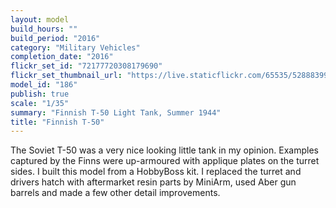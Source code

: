 ```yaml
---
layout: model
build_hours: ""
build_period: "2016"
category: "Military Vehicles"
completion_date: "2016"
flickr_set_id: "72177720308179690"
flickr_set_thumbnail_url: "https://live.staticflickr.com/65535/52888399815_64265b1dd1_m.jpg"
model_id: "186"
publish: true
scale: "1/35"
summary: "Finnish T-50 Light Tank, Summer 1944"
title: "Finnish T-50"
---
```


The Soviet T-50 was a very nice looking little tank in my opinion. Examples captured by the Finns were up-armoured with applique plates on the turret sides. I built this model from a HobbyBoss kit. I replaced the turret and drivers hatch with aftermarket resin parts by MiniArm, used Aber gun barrels and made a few other detail improvements.
